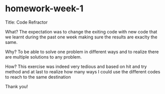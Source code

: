 # homework-week-1

Title: Code Refractor

What? The expectation was to change the exiting code with new code that we learnt during the past one week making sure the results are exaclty the same.

Why? To be able to solve one problem in different ways and to realize there are multiple solutions to any problem.

How? This exercise was indeed very tedious and based on hit and try method and at last to realize how many ways I could use the different codes to reach to the same destination

Thank you!
